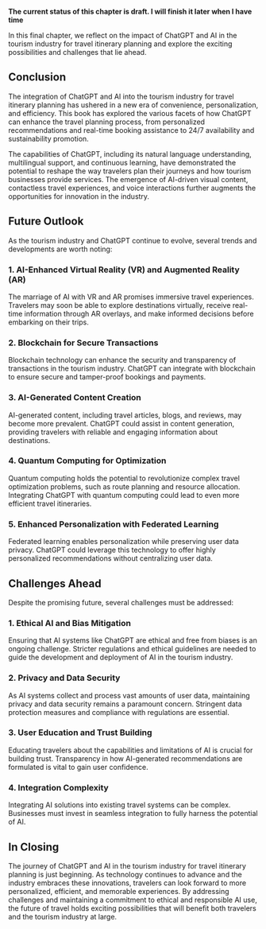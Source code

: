 **The current status of this chapter is draft. I will finish it later when I have time**

In this final chapter, we reflect on the impact of ChatGPT and AI in the tourism industry for travel itinerary planning and explore the exciting possibilities and challenges that lie ahead.

**Conclusion**
--------------

The integration of ChatGPT and AI into the tourism industry for travel itinerary planning has ushered in a new era of convenience, personalization, and efficiency. This book has explored the various facets of how ChatGPT can enhance the travel planning process, from personalized recommendations and real-time booking assistance to 24/7 availability and sustainability promotion.

The capabilities of ChatGPT, including its natural language understanding, multilingual support, and continuous learning, have demonstrated the potential to reshape the way travelers plan their journeys and how tourism businesses provide services. The emergence of AI-driven visual content, contactless travel experiences, and voice interactions further augments the opportunities for innovation in the industry.

**Future Outlook**
------------------

As the tourism industry and ChatGPT continue to evolve, several trends and developments are worth noting:

### 1. **AI-Enhanced Virtual Reality (VR) and Augmented Reality (AR)**

The marriage of AI with VR and AR promises immersive travel experiences. Travelers may soon be able to explore destinations virtually, receive real-time information through AR overlays, and make informed decisions before embarking on their trips.

### 2. **Blockchain for Secure Transactions**

Blockchain technology can enhance the security and transparency of transactions in the tourism industry. ChatGPT can integrate with blockchain to ensure secure and tamper-proof bookings and payments.

### 3. **AI-Generated Content Creation**

AI-generated content, including travel articles, blogs, and reviews, may become more prevalent. ChatGPT could assist in content generation, providing travelers with reliable and engaging information about destinations.

### 4. **Quantum Computing for Optimization**

Quantum computing holds the potential to revolutionize complex travel optimization problems, such as route planning and resource allocation. Integrating ChatGPT with quantum computing could lead to even more efficient travel itineraries.

### 5. **Enhanced Personalization with Federated Learning**

Federated learning enables personalization while preserving user data privacy. ChatGPT could leverage this technology to offer highly personalized recommendations without centralizing user data.

**Challenges Ahead**
--------------------

Despite the promising future, several challenges must be addressed:

### 1. **Ethical AI and Bias Mitigation**

Ensuring that AI systems like ChatGPT are ethical and free from biases is an ongoing challenge. Stricter regulations and ethical guidelines are needed to guide the development and deployment of AI in the tourism industry.

### 2. **Privacy and Data Security**

As AI systems collect and process vast amounts of user data, maintaining privacy and data security remains a paramount concern. Stringent data protection measures and compliance with regulations are essential.

### 3. **User Education and Trust Building**

Educating travelers about the capabilities and limitations of AI is crucial for building trust. Transparency in how AI-generated recommendations are formulated is vital to gain user confidence.

### 4. **Integration Complexity**

Integrating AI solutions into existing travel systems can be complex. Businesses must invest in seamless integration to fully harness the potential of AI.

**In Closing**
--------------

The journey of ChatGPT and AI in the tourism industry for travel itinerary planning is just beginning. As technology continues to advance and the industry embraces these innovations, travelers can look forward to more personalized, efficient, and memorable experiences. By addressing challenges and maintaining a commitment to ethical and responsible AI use, the future of travel holds exciting possibilities that will benefit both travelers and the tourism industry at large.
